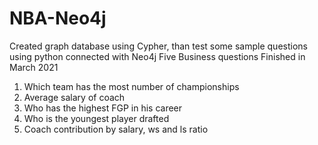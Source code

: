 # NBA-Neo4j
Created graph database using Cypher, than test some sample questions using python connected with Neo4j
Five Business questions
Finished in March 2021
1. Which team has the most number of championships
2. Average salary of coach
3. Who has the highest FGP in his career
4. Who is the youngest player drafted
5. Coach contribution by salary, ws and ls ratio
